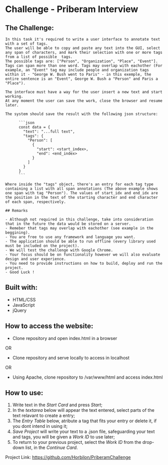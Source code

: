 # Challenge - Priberam Interview


## The Challenge:
  	
  	In this task it's required to write a user interface to annotate text with a set of tags.
  	The user will be able to copy and paste any text into the GUI, select any span of characters, and mark their selection with one or more tags from a list of possible  tags.
  	The possible tags are: ["Person", "Organization", "Place", "Event"]. Tags can span more than one word. Tags may overlap with eachother (For example, an "Event" tag may include people and organization tags within it - "George W. Bush went to Paris" - in this exemple, the entire sentence is an "Event", George W. Bush a "Person" and Paris a "Place").

  	The interface must have a way for the user insert a new text and start working.
  	At any moment the user can save the work, close the browser and resume later.

  	The system should save the result with the following json structure:

		  ```json
		  const data = {
			"text": "...full text",
			"tags": {
			  "Person": [
				{
				  "start": <start_index>,
				  "end": <end_index>
				}
			  ]
			}
		  }
		  ```

  	Where inside the "tags" object, there's an entry for each tag type containing a list with all span annotations (The above example shows one span with tag "Person"). The values of start_idx and end_idx are the position in the text of the starting character and end character of each span, respectively.

	## Remarks

	- Although not required in this challenge, take into consideration that in the future the data would be stored on a server.
	- Remeber that tags may overlap with eachother (see example in the beggining).
	- You are free to use any framework and language you want.
	- The application should be able to run offline (every library used must be included on the project).
	- We will test the challenge with Google Chrome.
	- Your focus should be on functionality however we will also evaluate design and user experience.
	- You need to provide instructions on how to build, deploy and run the project.
	- Good Luck !

## Built with:

- HTML/CSS
- JavaScript
- jQuery

## How to access the website:

- Clone repository and open index.html in a browser


OR
- Clone repository and serve locally to access in localhost


OR
- Using Apache, clone repository to /var/www/html and access index.html

## How to use:

1. Write text in the *Start Card* and press *Start*;
2. In the *textarea* below will appear the text entered, select parts of the text relavant to create a entry;
3. The *Entry Table* below, atribute a tag that fits your entry or delete it, if you dont intend in using it;
4. *Save Project* will write your text to a .json file, safeguarding your text and tags, you will be given a *Work ID* to use later;
5. To return to your previous project, select the *Work ID* from  the drop-down list, in the *Continue Card*.

Project Link: https://github.com/Horbilon/PriberamChallenge
